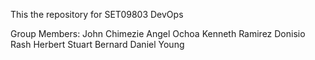 This the repository for SET09803 DevOps

Group Members:
John Chimezie
Angel Ochoa
Kenneth Ramirez
Donisio Rash
Herbert Stuart
Bernard Daniel Young